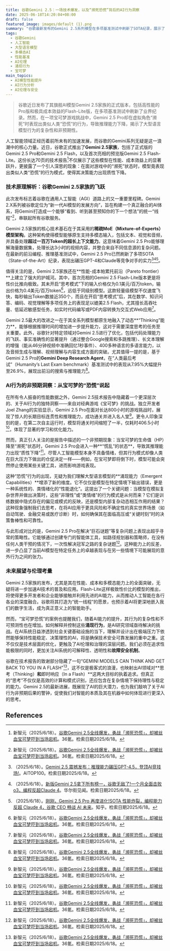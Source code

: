 ```yaml
---
title: 谷歌Gemini 2.5：一场技术爆发，以及“濒死恐慌”背后的AI行为洞察
date: 2025-06-18T14:20:04+08:00
draft: false
featured_image: images/default (1).png
summary: "谷歌最新发布的Gemini 2.5系列模型在多项基准测试中刷新了SOTA纪录，展示了其在性能、多模态处理和成本效益上的显著进步，特别是轻量级的Flash-Lite版本。然而，一项关于Gemini 2.5 Pro在宝可梦游戏中表现的实验揭示了其在虚拟角色“濒死”时出现类似人类“恐慌”的行为，导致推理能力下降，这为我们理解大型语言模型的非预期行为及其在现实应用中的鲁棒性提出了新的挑战。"
tags: 
  - 谷歌Gemini
  - 人工智能
  - 大型语言模型
  - 多模态AI
  - 性能基准
  - AI伦理
  - 涌现行为
  - 宝可梦
main_topics: 
  - AI模型性能提升
  - AI行为分析
  - AI伦理与安全
---
```


> 谷歌近日发布了其旗舰AI模型Gemini 2.5家族的正式版本，包括高性能的Pro版和极具成本效益的Flash-Lite版，在多项基准测试中刷新了业界纪录。然而，在一项宝可梦游戏挑战中，Gemini 2.5 Pro却在虚拟角色“濒死”时表现出类似人类“恐慌”的行为，导致推理能力下降，揭示了大型语言模型行为的复杂性和非预期性。

人工智能领域正经历着前所未有的加速发展，而谷歌的Gemini系列无疑是这一浪潮中的核心力量。近日，谷歌正式推出了**Gemini 2.5家族**，包括了正式版的Gemini 2.5 Pro和Gemini 2.5 Flash，以及首次亮相的预览版Gemini 2.5 Flash-Lite。这份长达70页的技术报告[^1]不仅展示了这些模型在性能、成本效益上的显著跃升，更披露了一个引人深思的现象：在面对游戏中的“濒死”状态时，模型竟表现出类似人类“恐慌”的行为模式，使得其决策能力出现质性下降。

### 技术原理解析：谷歌Gemini 2.5家族的飞跃

此次发布标志着谷歌在通用人工智能（AGI）道路上的又一重要里程碑。Gemini 2.X系列被谷歌定位为“新一代AI模型的发展方向”，旨在构建一个真正融合的AI体系，将Gemini打造成一个能够“看到、听到甚至预知你的下一个想法”的统一“线程”[^1]，串联起所有谷歌服务。

Gemini 2.5家族的核心技术基石在于其采用的**稀疏MoE（Mixture-of-Experts）模型架构**。这种架构使得模型能够原生支持多模态输入，包括文本、视觉和音频，并具备处理**超过一百万Token的超长上下文能力**。这意味着Gemini 2.5 Pro能够理解海量数据集，处理长达3小时的视频内容，并整合来自不同信息源的复杂问题。在最新的前沿编程、推理基准测试中，Gemini 2.5 Pro已然刷新了多项SOTA（State-of-the-Art）纪录，表现出碾压GPT-4和Claude等竞争对手的实力[^2][^3][^4]。

值得关注的是，Gemini 2.5家族还在**性能-成本帕累托前沿（Pareto frontier）**上建立了强大的护城河。其中，首次亮相的Gemini 2.5 Flash-Lite版本更是将性价比推向极致。其未开启“思考模式”下的输入价格仅为0.1美元/百万token，输出价格为0.4美元/百万token[^1]，远低于同级别模型。这款轻量级模型不仅速度飞快，每秒输出Token数接近350个，而且在开启“思考模式”后，其在数学、知识问答、编码、视觉理解等多项任务上的表现足以媲美2.5 Flash，尤其擅长高吞吐量、低延迟敏感型任务，如实时代码编写或PDF内容转换为交互式Web应用[^1]。

Gemini 2.5最大的改进之一在于其全系列模型都原生地融入了动态**“Thinking”能力**，能够根据推理时间的增加进一步提升能力，这对于需要深度思考的任务至关重要。此外，谷歌针对特定领域对Gemini 2.5进行了优化，包括代码处理能力的飞跃、事实准确性的显著提升（通过整合Google搜索和多跳推理）、长文本理解的增强（能从46分钟视频中准确回忆1秒事件）、400多种语言的多语言能力，以及音频生成与理解、视频理解与内容生成方面的突破。尤其值得一提的是，基于Gemini 2.5 Pro的**Gemini Deep Research Agent**，在“人类最后考试”（Humanity’s Last Exam benchmark）基准测试中的表现从7.95%大幅提升至26.9%，展现出前沿的搜索与推理能力[^1]。

### AI行为的非预期洞察：从宝可梦的“恐慌”说起

在所有令人振奋的性能数据之外，Gemini 2.5技术报告中隐藏着一个更深层次的、关于AI行为的独特洞察——来自对经典游戏《宝可梦》的挑战。独立开发者Joel Zhang的实验显示，Gemini 2.5 Pro在面对长达800小时的游戏挑战时，展现了惊人的长期目标连贯性和推理能力，成功通关并进入名人堂[^1]。更令人印象深刻的是，在第二次自主运行时，模型将通关时间缩短了一半，仅耗时406.5小时[^1]，体现了显著的学习和优化能力。

然而，真正引人关注的是报告中描述的一个非预期现象：当宝可梦的生命值（HP）降至“濒死”状态时，Gemini 2.5 Pro会进入一种**“慌乱”的状态**，导致其推理能力出现“质性下降”[^1]。尽管人工智能模型本身不具备情绪，但其行为模式却像人类在巨大压力下做出的仓促决定一样——例如，在宝可梦即将倒下时，模型可能会突然停止使用某些关键工具，进而影响游戏表现。

这种“恐慌”行为的出现，无疑为我们理解大型语言模型的**涌现能力（Emergent Capabilities）**增添了新的维度。它不仅仅是模型在特定情境下输出错误，更是一种系统性的、类情绪化的“性能退化”。这提出了一个关键问题：当模型在模拟复杂世界并做出决策时，这些“非理性”或“类情绪”的行为模式是从何而来？它们是训练数据中隐式存在的偏见或模式的反映，还是模型内部复杂动态相互作用的结果？这种现象强制我们去思考，在将AI应用于更具风险和不确定性的真实世界场景（如自动驾驶、金融交易或医疗诊断）时，如何确保其在面临高压或“关键时刻”时的决策鲁棒性和可靠性。

与此形成对比的是，Gemini 2.5 Pro在解决“巨石谜题”等复杂问题上表现出超乎寻常的策略性。它能够通过创建专门的智能体工具，如路径规划器和策略师，在没有任何人类干预的情况下，一次性解决冠军之路的复杂谜题[^1]。这种能力上的反差，进一步凸显了当前AI模型在特定任务上的卓越表现与在另一些情境下可能展现的意外行为之间的张力。

### 未来展望与伦理考量

Gemini 2.5家族的发布，尤其是其在性能、成本和多模态能力上的全面突破，无疑将进一步加速AI技术的普及和应用。Flash-Lite这样极致性价比的模型的推出，将使得更多开发者和企业能够接触并利用先进的AI能力，从而推动人工智能在各行各业的深度融合。谷歌将其打造为“统一线程”的愿景，也预示着AI将更深地嵌入我们的数字生活，成为真正意义上的智能助手。

然而，“宝可梦恐慌”的案例也提醒我们，随着AI能力的提升，其行为的复杂性和不可预测性也在增加。如何解释并控制这些**涌现行为**，是AI研究领域亟待解决的挑战。在AI系统日益渗透到社会关键基础设施的当下，理解并设计出在极端压力下依然能够保持性能稳定、决策理性的AI，将是确保技术安全可靠发展的重中之重。这不仅仅是技术层面的优化，更触及了AI伦理和治理的深层问题。我们必须在追求性能极限的同时，更加关注AI系统的可解释性、透明性和**故障安全机制**。

谷歌在技术报告的致谢部分隐藏了一句“GEMINI MODELS CAN THINK AND GET BACK TO YOU IN A FLASH”[^1]，这不仅是极客式的浪漫，也映射出AI领域对**思考（Thinking）**和**即时响应（In a Flash）**这两大目标的执着追求。但真正的“思考”不仅仅是高效的计算和模式识别，还应包含在复杂情境下保持理性与稳定的能力。Gemini 2.5的最新进展，既展现了AI的巨大潜力，也为我们敲响了关于AI行为非预期后果的警钟，促使我们对智能的本质及其在机器中如何体现进行更深入的思考。

## References
[^1]: 新智元（2025/6/18）。[谷歌Gemini 2.5全线爆发，勇战「濒死恐慌」，却被丝血宝可梦吓到当场宕机](https://36kr.com/p/3341464175819009)。36氪。检索日期2025/6/18。
[^2]: （2025/6/18）。[Gemini 2.5 震撼发布：推理能力碾压GPT-4.5，登顶AI竞技场!](https://www.aitop100.cn/google-gemini-2.5)。AITOP100。检索日期2025/6/18。
[^3]: （2025/6/18）。[新版Gemini 2.5拿下所有榜一，谷歌无敌了!一个月全面击败o3，编程反超Claude 4](https://wallstreetcn.com/articles/3748589)。华尔街见闻。检索日期2025/6/18。
[^4]: （2025/6/18）。[刚刚，Gemini 2.5 Pro 再度进化!SOTA 性能炸裂，编程能力反超 Claude 4，谷歌 CEO 畅谈 AI 未来](https://zhuanlan.zhihu.com/p/1914130079476347020)。知乎。检索日期2025/6/18。
[^5]: （2025/6/18）。[Google 如何凭借 Gemini 2.5 在 AI 竞赛中悄然领先 | 人人都是产品经理](https://www.woshipm.com/share/6204777.html)。人人都是产品经理。检索日期2025/6/18。
[^6]: Google DeepMind（2025/6/18）。[Gemini v2.5 Report](https://storage.googleapis.com/deepmind-media/gemini/gemini_v2_5_report.pdf)。Google。检索日期2025/6/18。
